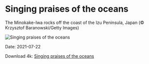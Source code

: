 # Singing praises of the oceans

The Minokake-Iwa rocks off the coast of the Izu Peninsula, Japan (© Krzysztof Baranowski/Getty Images)

![Singing praises of the oceans](https://bing.com/th?id=OHR.MinokakeRocks_EN-US9026307089_UHD.jpg&rf=LaDigue_UHD.jpg&pid=hp&w=1024&h=576)

Date: 2021-07-22

Download 4k: [Singing praises of the oceans](https://bing.com/th?id=OHR.MinokakeRocks_EN-US9026307089_UHD.jpg&rf=LaDigue_UHD.jpg&pid=hp&w=3840&h=2160)

